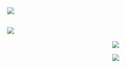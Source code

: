 <h1 align = "left">
  <img src = "https://readme-typing-svg.herokuapp.com?color=%599CAB&lines=About Me!&size=35">
  </h1>
<h2 align = "left">
  <img src = "https://readme-typing-svg.herokuapp.com?color=%2335CDA9&lines=Stats&size=35">
  </h2>
<p align = "center">
  <img src = "https://github-readme-stats.vercel.app/api?username=druksx&show_icons=true&theme=gotham&line_height=27">
</p>
<p align = "center">
  <img src="https://github-readme-streak-stats.herokuapp.com/?user=druksx&show_icons=true&locale=en&layout=compact&theme=gotham&line_height=0" />
</p>
